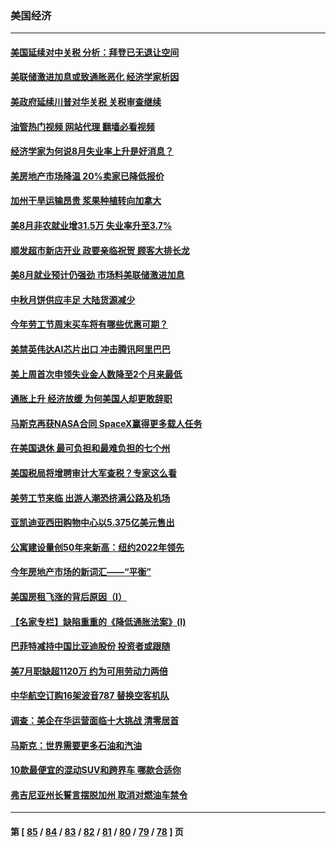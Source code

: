 ### 美国经济
---
#### [美国延续对中关税 分析：拜登已无退让空间](../../pages/ncid1078158/n13816637.md?09032045) 
#### [美联储激进加息或致通胀恶化 经济学家析因](../../pages/ncid1078158/n13816494.md?09032045) 
#### [美政府延续川普对华关税 关税审查继续](../../pages/ncid1078158/n13816548.md?09032045) 
#### [油管热门视频 网站代理 翻墙必看视频](http://209.222.30.114:81/youtube.html?09032045)
#### [经济学家为何说8月失业率上升是好消息？](../../pages/ncid1078158/n13816475.md?09032045) 
#### [美房地产市场降温 20%卖家已降低报价](../../pages/ncid1078158/n13816469.md?09032045) 
#### [加州干旱运输昂贵 浆果种植转向加拿大](../../pages/ncid1078158/n13816419.md?09032045) 
#### [美8月非农就业增31.5万 失业率升至3.7%](../../pages/ncid1078158/n13816299.md?09032045) 
#### [顺发超市新店开业 政要亲临祝贺 顾客大排长龙](../../pages/ncid1078158/n13815928.md?09032045) 
#### [美8月就业预计仍强劲 市场料美联储激进加息](../../pages/ncid1078158/n13815752.md?09032045) 
#### [中秋月饼供应丰足 大陆货源减少](../../pages/ncid1078158/n13815795.md?09032045) 
#### [今年劳工节周末买车将有哪些优惠可期？](../../pages/ncid1078158/n13815745.md?09032045) 
#### [美禁英伟达AI芯片出口 冲击腾讯阿里巴巴](../../pages/ncid1078158/n13815585.md?09032045) 
#### [美上周首次申领失业金人数降至2个月来最低](../../pages/ncid1078158/n13815569.md?09032045) 
#### [通胀上升 经济放缓 为何美国人却更敢辞职](../../pages/ncid1078158/n13815533.md?09032045) 
#### [马斯克再获NASA合同 SpaceX赢得更多载人任务](../../pages/ncid1078158/n13815408.md?09032045) 
#### [在美国退休 最可负担和最难负担的七个州](../../pages/ncid1078158/n13814782.md?09032045) 
#### [美国税局将增聘审计大军查税？专家这么看](../../pages/ncid1078158/n13815013.md?09032045) 
#### [美劳工节来临 出游人潮恐挤满公路及机场](../../pages/ncid1078158/n13815164.md?09032045) 
#### [亚凯迪亚西田购物中心以5.375亿美元售出](../../pages/ncid1078158/n13814854.md?09032045) 
#### [公寓建设量创50年来新高：纽约2022年领先](../../pages/ncid1078158/n13814200.md?09032045) 
#### [今年房地产市场的新词汇——“平衡”](../../pages/ncid1078158/n13814160.md?09032045) 
#### [美国房租飞涨的背后原因（I）](../../pages/ncid1078158/n13813815.md?09032045) 
#### [【名家专栏】缺陷重重的《降低通胀法案》(I)](../../pages/ncid1078158/n13813807.md?09032045) 
#### [巴菲特减持中国比亚迪股份 投资者或跟随](../../pages/ncid1078158/n13813939.md?09032045) 
#### [美7月职缺超1120万 约为可用劳动力两倍](../../pages/ncid1078158/n13813850.md?09032045) 
#### [中华航空订购16架波音787 替换空客机队](../../pages/ncid1078158/n13813785.md?09032045) 
#### [调查：美企在华运营面临十大挑战 清零居首](../../pages/ncid1078158/n13813244.md?09032045) 
#### [马斯克：世界需要更多石油和汽油](../../pages/ncid1078158/n13813187.md?09032045) 
#### [10款最便宜的混动SUV和跨界车 哪款合适你](../../pages/ncid1078158/n13809515.md?09032045) 
#### [弗吉尼亚州长誓言摆脱加州 取消对燃油车禁令](../../pages/ncid1078158/n13812325.md?09032045) 

---
#### 第 [ [85](./85.md?09032045) / [84](./84.md?09032045) / [83](./83.md?09032045) / [82](./82.md?09032045) / [81](./81.md?09032045) / [80](./80.md?09032045) / [79](./79.md?09032045) / [78](./78.md?09032045) ] 页
